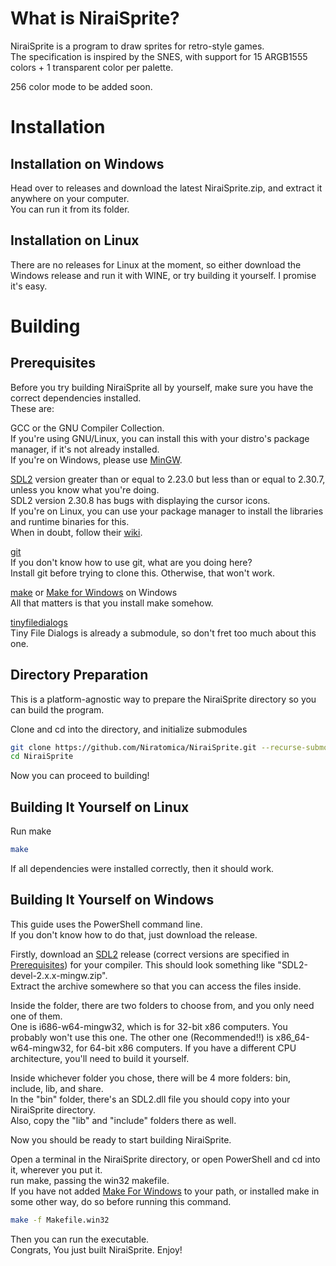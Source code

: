 # What is NiraiSprite?

NiraiSprite is a program to draw sprites for retro-style games.  
The specification is inspired by the SNES, with support for 15 ARGB1555 colors + 1 transparent color per palette.  
  
256 color mode to be added soon.

# Installation

## Installation on Windows

Head over to releases and download the latest NiraiSprite.zip, and extract it anywhere on your computer.  
You can run it from its folder.

## Installation on Linux

There are no releases for Linux at the moment, so either download the Windows release and run it with WINE, or try building it yourself. I promise it's easy.

# Building

## Prerequisites

Before you try building NiraiSprite all by yourself, make sure you have the correct dependencies installed.  
These are:  

GCC or the GNU Compiler Collection.  
If you're using GNU/Linux, you can install this with your distro's package manager, if it's not already installed.  
If you're on Windows, please use [MinGW](https://www.mingw-w64.org/downloads/).  
  
[SDL2](https://www.libsdl.org/) version greater than or equal to 2.23.0 but less than or equal to 2.30.7, unless you know what you're doing.  
SDL2 version 2.30.8 has bugs with displaying the cursor icons.  
If you're on Linux, you can use your package manager to install the libraries and runtime binaries for this.  
When in doubt, follow their [wiki](https://wiki.libsdl.org/SDL2/FrontPage).  
  
[git](https://github.com/)  
If you don't know how to use git, what are you doing here?  
Install git before trying to clone this. Otherwise, that won't work.  
  
[make](https://www.gnu.org/software/make/) or [Make for Windows](https://gnuwin32.sourceforge.net/packages/make.htm) on Windows  
All that matters is that you install make somehow.  
  
[tinyfiledialogs](https://sourceforge.net/projects/tinyfiledialogs/files/)  
Tiny File Dialogs is already a submodule, so don't fret too much about this one.

## Directory Preparation

This is a platform-agnostic way to prepare the NiraiSprite directory so you can build the program.  
  
Clone and cd into the directory, and initialize submodules
```bash
git clone https://github.com/Niratomica/NiraiSprite.git --recurse-submodules
cd NiraiSprite
```
Now you can proceed to building!

## Building It Yourself on Linux

Run make
```bash
make
```

If all dependencies were installed correctly, then it should work.

## Building It Yourself on Windows

This guide uses the PowerShell command line.  
If you don't know how to do that, just download the release.

Firstly, download an [SDL2](https://github.com/libsdl-org/SDL/releases) release (correct versions are specified in [Prerequisites](#Prerequisites)) for your compiler. This should look something like "SDL2-devel-2.x.x-mingw.zip".  
Extract the archive somewhere so that you can access the files inside.  
  
Inside the folder, there are two folders to choose from, and you only need one of them.  
One is i686-w64-mingw32, which is for 32-bit x86 computers. You probably won't use this one. The other one (Recommended!!) is x86_64-w64-mingw32, for 64-bit x86 computers. If you have a different CPU architecture, you'll need to build it yourself.  
  
Inside whichever folder you chose, there will be 4 more folders: bin, include, lib, and share.  
In the "bin" folder, there's an SDL2.dll file you should copy into your NiraiSprite directory.  
Also, copy the "lib" and "include" folders there as well.
  
Now you should be ready to start building NiraiSprite.
  
Open a terminal in the NiraiSprite directory, or open PowerShell and cd into it, wherever you put it.  
run make, passing the win32 makefile.  
If you have not added [Make For Windows](https://gnuwin32.sourceforge.net/packages/make.htm) to your path, or installed make in some other way, do so before running this command.
```bash
make -f Makefile.win32
```
Then you can run the executable.  
Congrats, You just built NiraiSprite. Enjoy!
